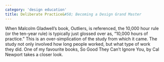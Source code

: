 ```yaml
---
category: 'design education'
title: Deliberate Practice&#58; Becoming a Design Grand Master
---
```


When Malcolm Gladwell’s book, Outliers, is referenced, the 10,000 hour rule (or the ten-year rule) is typically just glossed over as, “10,000 hours of practice.” This is an over-simplication of the study from which it came. The study not only involved how long people worked, but what type of work they did. One of my favourite books, So Good They Can’t Ignore You, by Cal Newport takes a closer look.